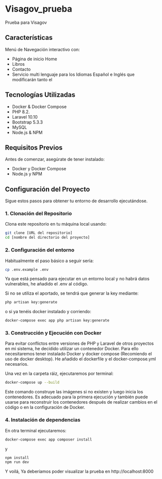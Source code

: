 # Visagov_prueba

Prueba para Visagov
## Características

Menú de Navegación interactivo con: 
- Página de inicio Home
- Libros
- Contacto
- Servicio multi lenguaje para los Idiomas Español e Inglés que modificarán tanto el 
## Tecnologías Utilizadas

- Docker & Docker Compose
- PHP 8.2.
- Laravel 10.10
- Bootstrap 5.3.3
- MySQL
- Node.js & NPM

## Requisitos Previos

Antes de comenzar, asegúrate de tener instalado:

- Docker y Docker Compose
- Node.js y NPM

## Configuración del Proyecto

Sigue estos pasos para obtener tu entorno de desarrollo ejecutándose.

### 1. Clonación del Repositorio

Clona este repositorio en tu máquina local usando:

```bash
git clone [URL del repositorio]
cd [nombre del directorio del proyecto]
```

### 2. Configuración del entorno

Habitualmente el paso básico a seguir sería:
```bash
cp .env.example .env
```
Ya que está pensado para ejecutar en un entorno local y no habrá datos vulnerables, he añadido el .env al código.

Si no se utiliza el aportado, se tendrá que generar la key mediante: 
```bash
php artisan key:generate
```
o si ya tenéis docker instalado y corriendo:
```bash
docker-compose exec app php artisan key:generate
```

### 3. Construcción y Ejecución con Docker

Para evitar conflictos entre versiones de PHP y Laravel de otros proyectos en mi sistema, he decidido utilizar un contenedor Docker. Para ello necesitaremos tener instalado Docker y docker compose (Recomiendo el uso de docker desktop). He añadido el dockerfile y el docker-compose.yml necesarios.

Una vez en la carpeta ráiz, ejecutaremos por terminal:

```bash
docker-compose up --build
```
Este comando construye las imágenes si no existen y luego inicia los contenedores. Es adecuado para la primera ejecución y también puede usarse para reconstruir los contenedores después de realizar cambios en el código o en la configuración de Docker.

### 4. Instalación de dependencias
En otra terminal ejecutaremos:
```bash
docker-compose exec app composer install
```
y 
```bash
npm install
npm run dev
```
Y voilá, Ya deberíamos poder visualizar la prueba en http://localhost:8000